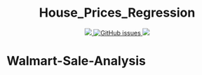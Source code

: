 <h1 align = 'center'> House_Prices_Regression </h1>
<p align = 'center'>
  
 <a href = 'https://www.python.org/downloads/release/python-396/'>
   <img src = 'https://img.shields.io/badge/python-v3.9-blue'>
 </a>

 <a href="https://github.com/orkunaran/House_Prices_Advenced_Regression/issues">
  <img alt="GitHub issues" src="https://img.shields.io/github/issues/orkunaran/World-Happiness-Report-2015-2019">
 </a>
 
 <img src = 'https://badges.pufler.dev/visits/orkunaran/Walmart-Sale-Analysis'>
  
# Walmart-Sale-Analysis
